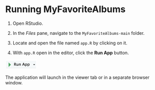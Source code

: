 # Running MyFavoriteAlbums

1. Open RStudio. 
2. In the *Files* pane, navigate to the ```MyFavoriteAlbums-main``` folder. 
3. Locate and open the file named ```app.R``` by clicking on it. 

4. With ```app.R``` open in the editor, click the **Run App** button.
<img src="run.png" alt="The Run App button." width="100"/>

The application will launch in the viewer tab or in a separate browser window. 
